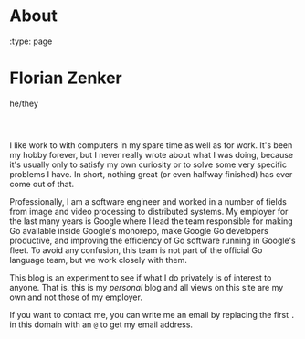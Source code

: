 # About
:type: page

<header style="text-align: left" class="header">
   <h1 style="margin-right: 0.5rem;">Florian Zenker</h1>
   <span style="color: var(--color-text-soft);">he/they</span>
</header>

<div class="content">

I like work to with computers in my spare time as well as for work. It's been my hobby forever, but
I never really wrote about what I was doing, because it's usually only to satisfy my own curiosity
or to solve some very specific problems I have. In short, nothing great (or even halfway finished)
has ever come out of that.

Professionally, I am a software engineer and worked in a number of fields from image and video
processing to distributed systems. My employer for the last many years is Google where I lead the
team responsible for making Go available inside Google's monorepo, make Google Go developers
productive, and improving the efficiency of Go software running in Google's fleet. To avoid any
confusion, this team is not part of the official Go language team, but we work closely with them.

This blog is an experiment to see if what I do privately is of interest to anyone. That is, this is
my *personal* blog and all views on this site are my own and not those of my employer.

If you want to contact me, you can write me an email by replacing the first `.` in this domain with
an `@` to get my email address.

</div>